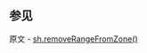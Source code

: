 ## 参见

原文 - [sh.removeRangeFromZone()]( https://docs.mongodb.com/manual/reference/method/sh.removeRangeFromZone/ )

